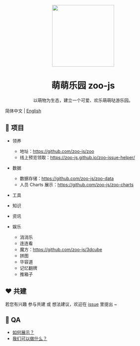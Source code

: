<p align="center">
  <img width="200" src="https://avatars1.githubusercontent.com/u/70757173?s=200&v=4">
</p>

<h1 align="center">萌萌乐园 zoo-js</h1>

<div align="center">
  以萌物为生态，建立一个可爱、欢乐萌萌哒游乐园。
</div>

简体中文 | [English](./README.en-US.md)

## 🍭 项目

- 领养
  - 地址：https://github.com/zoo-js/zoo
  - 线上预览领取：https://zoo-js.github.io/zoo-issue-helper/

- 数据
  - 数据存储：https://github.com/zoo-js/zoo-data
  - 人员 Charts 展示：https://github.com/zoo-js/zoo-charts

- 工具

- 知识

- 资讯

- 娱乐
  - 消消乐
  - 连连看
  - 魔方：https://github.com/zoo-js/3dcube
  - 拼图
  - 华容道
  - 记忆翻牌
  - 推箱子

## ❤️ 共建

若您有兴趣 参与共建 或 想法建议，欢迎在 [issue](https://github.com/zoo-js/welcome/issues) 里提出 ~

## 🎁 QA

- [如何展示？](./how-to-show.md)
- [我们可以做什么？](./what-we-can.md)
